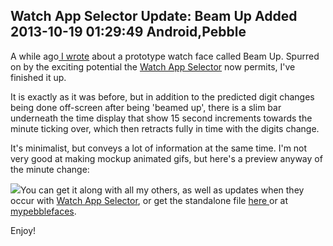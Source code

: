 Watch App Selector Update: Beam Up Added
2013-10-19 01:29:49
Android,Pebble
---

A while ago<a title="New Watch Face: Beam Up" href="http://ninedof.wordpress.com/2013/06/17/new-watch-face-beam-up/"> I wrote</a> about a prototype watch face called Beam Up. Spurred on by the exciting potential the <a title="New App: Watch App Selector" href="http://ninedof.wordpress.com/2013/10/16/new-app-watch-app-selector/">Watch App Selector</a> now permits, I've finished it up.

It is exactly as it was before, but in addition to the predicted digit changes being done off-screen after being 'beamed up', there is a slim bar underneath the time display that show 15 second increments towards the minute ticking over, which then retracts fully in time with the digits change.

It's minimalist, but conveys a lot of information at the same time. I'm not very good at making mockup animated gifs, but here's a preview anyway of the minute change:

<a href="http://ninedof.files.wordpress.com/2013/10/mockup.gif">![](http://ninedof.files.wordpress.com/2013/10/mockup.gif)</a>You can get it along with all my others, as well as updates when they occur with <a title="Watch App Selector" href="https://play.google.com/store/apps/details?id=com.wordpress.ninedof.watchappselector">Watch App Selector</a>, or get the standalone file <a title="Standalone .pbw" href="https://www.dropbox.com/s/sy484kjnznna644/BeamUpNew.pbw">here </a>or at <a title="Beam Up at MyPebbleFaces" href="http://www.mypebblefaces.com/apps/3905/6741/">mypebblefaces</a>.

Enjoy!
